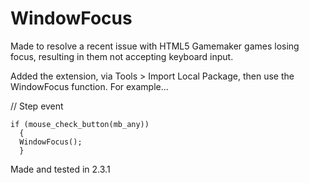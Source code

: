 # WindowFocus
Made to resolve a recent issue with HTML5 Gamemaker games losing focus, resulting in them not accepting keyboard input.

Added the extension, via Tools > Import Local Package, then use the WindowFocus function. For example...

// Step event
```
if (mouse_check_button(mb_any))	
  {
  WindowFocus();	
  }
```

Made and tested in 2.3.1
